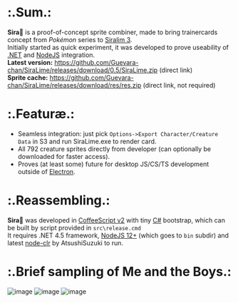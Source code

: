 # :.Sum.:
__Sira🍋__ is a proof-of-concept sprite combiner, made to bring trainercards concept from _Pokémon_ series to [Siralim 3](https://store.steampowered.com/app/841770/Siralim_3/).  
Initially started as quick experiment, it was developed to prove useability of [.NET](https://github.com/dotnet) and [NodeJS](https://nodejs.org/en/) integration.  
__Latest version:__ https://github.com/Guevara-chan/SiraLime/releases/download/0.5/SiraLime.zip (direct link)  
__Sprite cache:__ https://github.com/Guevara-chan/SiraLime/releases/download/res/res.zip (direct link, not required)

# :.Featuræ.:
* Seamless integration: just pick `Options->Export Character/Creature Data` in S3 and run SiraLime.exe to render card.
* All 792 creature sprites directly from developer (can optionally be downloaded for faster access).
* Proves (at least some) future for desktop JS/CS/TS development outside of [Electron](https://electronjs.org/).


# :.Reassembling.:
__Sira🍋__ was developed in [CoffeeScript v2](https://coffeescript.org/) with tiny [C#](https://github.com/dotnet/csharplang) bootstrap, which can be built by script provided in `src\release.cmd`  
It requires .NET 4.5 framework, [NodeJS 12+](https://nodejs.org/en/download/current/) (which goes to `bin` subdir) and latest [node-clr](https://github.com/AtsushiSuzuki/node-clr) by AtsushiSuzuki to run.

# :.Brief sampling of Me and the Boys.:
![image](https://user-images.githubusercontent.com/8768470/61166435-0b6caf80-a536-11e9-80a4-13eb476371e6.png)
![image](https://user-images.githubusercontent.com/8768470/61176047-c478cb80-a5c2-11e9-9faa-74533393b192.png)
![image](https://user-images.githubusercontent.com/8768470/60759525-43a05980-a02f-11e9-9c85-b4b8c62e489e.png)
